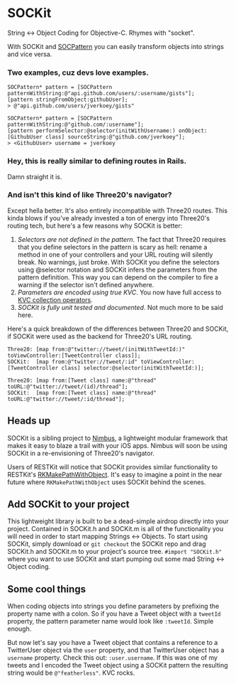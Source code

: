 SOCKit
======

String <-> Object Coding for Objective-C. Rhymes with "socket".

With SOCKit and [SOCPattern][] you can easily transform objects into strings and vice versa.

### Two examples, cuz devs love examples.

```obj-c
SOCPattern* pattern = [SOCPattern patternWithString:@"api.github.com/users/:username/gists"];
[pattern stringFromObject:githubUser];
> @"api.github.com/users/jverkoey/gists"
```

```obj-c
SOCPattern* pattern = [SOCPattern patternWithString:@"github.com/:username"];
[pattern performSelector:@selector(initWithUsername:) onObject:[GithubUser class] sourceString:@"github.com/jverkoey"];
> <GithubUser> username = jverkoey
```

### Hey, this is really similar to defining routes in Rails.

Damn straight it is.

### And isn't this kind of like Three20's navigator?

Except hella better. It's also entirely incompatible with Three20 routes. This kinda blows if
you've already invested a ton of energy into Three20's routing tech, but here's a few reasons
why SOCKit is better:

1. *Selectors are not defined in the pattern*. The fact that Three20 requires that you define
   selectors in the pattern is scary as hell: rename a method in one of your controllers and
   your URL routing will silently break. No warnings, just broke. With SOCKit you define the
   selectors using @selector notation and SOCKit infers the parameters from the pattern definition.
   This way you can depend on the compiler to fire a warning if the selector isn't defined anywhere.
2. *Parameters are encoded using true KVC*. You now have full access to [KVC collection operators].
3. *SOCKit is fully unit tested and documented*. Not much more to be said here.

Here's a quick breakdown of the differences between Three20 and SOCKit, if SOCKit were used as
the backend for Three20's URL routing.

```
Three20: [map from:@"twitter://tweet/(initWithTweetId:)" toViewController:[TweetController class]];
SOCKit:  [map from:@"twitter://tweet/:id" toViewController:[TweetController class] selector:@selector(initWithTweetId:)];

Three20: [map from:[Tweet class] name:@"thread" toURL:@"twitter://tweet/(id)/thread"];
SOCKit:  [map from:[Tweet class] name:@"thread" toURL:@"twitter://tweet/:id/thread"];
```

## Heads up

SOCKit is a sibling project to [Nimbus][], a lightweight modular framework that makes it easy to
blaze a trail with your iOS apps. Nimbus will soon be using SOCKit in a re-envisioning of Three20's
navigator.

Users of RESTKit will notice that SOCKit provides similar functionality to RESTKit's
[RKMakePathWithObject][]. It's easy to imagine a point in the near future where
`RKMakePathWithObject` uses SOCKit behind the scenes.

## Add SOCKit to your project

This lightweight library is built to be a dead-simple airdrop directly into your project. Contained
in SOCKit.h and SOCKit.m is all of the functionality you will need in order to start mapping
Strings <-> Objects. To start using SOCKit, simply download or `git checkout` the SOCKit repo
and drag SOCKit.h and SOCKit.m to your project's source tree. `#import "SOCKit.h"` where you want
to use SOCKit and start pumping out some mad String <-> Object coding.

## Some cool things

When coding objects into strings you define parameters by prefixing the property name with a colon.
So if you have a Tweet object with a `tweetId` property, the pattern parameter name would look like
`:tweetId`. Simple enough.

But now let's say you have a Tweet object that contains a reference to a TwitterUser object via
the `user` property, and that TwitterUser object has a `username` property. Check this out:
`:user.username`. If this was one of my tweets and I encoded the Tweet object using a SOCKit
pattern the resulting string would be `@"featherless"`. KVC rocks.

[SOCPattern]: https://github.com/jverkoey/sockit/blob/master/SOCKit.h
[KVC collection operators]: http://developer.apple.com/library/ios/#documentation/cocoa/conceptual/KeyValueCoding/Articles/CollectionOperators.html#//apple_ref/doc/uid/20002176-BAJEAIEE
[Nimbus]: http://jverkoey.github.com/nimbus
[RESTKit]: https://github.com/RestKit/RestKit
[RKMakePathWithObject]: https://github.com/RestKit/RestKit/blob/master/Code/Network/RKClient.m#L37